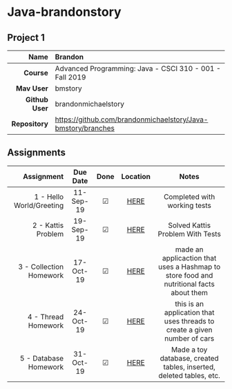 
# Java-brandonstory

## Project 1


| Name | Brandon|
|---:|:---|
| **Course** | Advanced Programming: Java - CSCI 310 - 001 - Fall 2019 |
| **Mav User**            | bmstory |
| **Github User**         | brandonmichaelstory |
| **Repository**          | https://github.com/brandonmichaelstory/Java-bmstory/branches |

## Assignments


| Assignment | Due Date | Done | Location | Notes |
|-----------------:|:--------:|:----:|:------------------:|:-----:|
| 1 - Hello World/Greeting | 11-Sep-19 | ☑ | [HERE](https://github.com/brandonmichaelstory/Java-bmstory/tree/master/Homework1) | Completed with working tests |
| 2 - Kattis Problem | 19-Sep-19| ☑ | [HERE](https://github.com/brandonmichaelstory/Java-bmstory/tree/master/ToLowerKattisProblem) | Solved Kattis Problem With Tests |
| 3 - Collection Homework | 17-Oct-19 | ☑ | [HERE](https://github.com/brandonmichaelstory/Java-bmstory/tree/master/CollectionHomework) | made an applicaction that uses a Hashmap to store food and nutritional facts about them |
| 4 - Thread Homework | 24-Oct-19 | ☑ | [HERE](https://github.com/brandonmichaelstory/Java-bmstory/tree/master/CarFactoryThreads) | this is an application that uses threads to create a given number of cars |
| 5 - Database Homework | 31-Oct-19 | ☑ | [HERE](https://github.com/brandonmichaelstory/Java-bmstory/tree/master/DBHomework) | Made a toy database, created tables, inserted, deleted tables, etc. |
